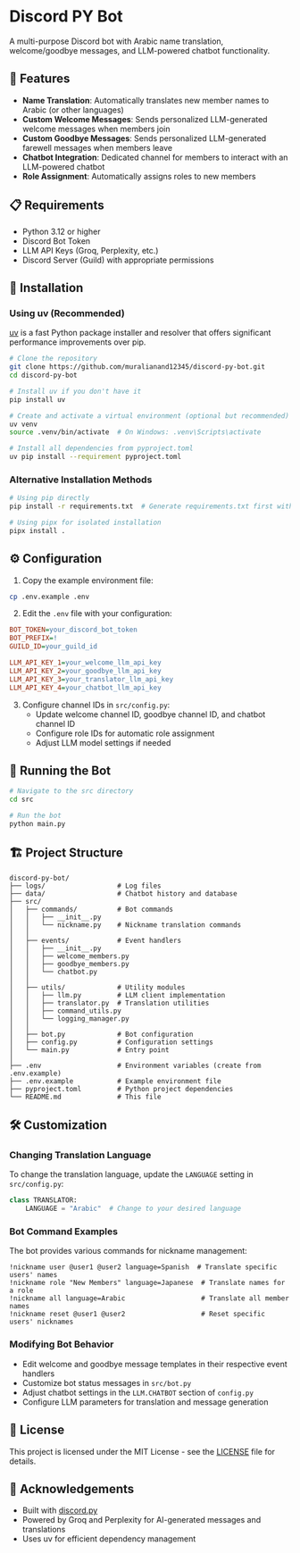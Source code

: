 # Discord PY Bot

A multi-purpose Discord bot with Arabic name translation, welcome/goodbye messages, and LLM-powered chatbot functionality.

## 🌟 Features

- **Name Translation**: Automatically translates new member names to Arabic (or other languages)
- **Custom Welcome Messages**: Sends personalized LLM-generated welcome messages when members join
- **Custom Goodbye Messages**: Sends personalized LLM-generated farewell messages when members leave
- **Chatbot Integration**: Dedicated channel for members to interact with an LLM-powered chatbot
- **Role Assignment**: Automatically assigns roles to new members

## 📋 Requirements

- Python 3.12 or higher
- Discord Bot Token
- LLM API Keys (Groq, Perplexity, etc.)
- Discord Server (Guild) with appropriate permissions

## 🔧 Installation

### Using uv (Recommended)

[uv](https://github.com/astral-sh/uv) is a fast Python package installer and resolver that offers significant performance improvements over pip.

```bash
# Clone the repository
git clone https://github.com/muralianand12345/discord-py-bot.git
cd discord-py-bot

# Install uv if you don't have it
pip install uv

# Create and activate a virtual environment (optional but recommended)
uv venv
source .venv/bin/activate  # On Windows: .venv\Scripts\activate

# Install all dependencies from pyproject.toml
uv pip install --requirement pyproject.toml
```

### Alternative Installation Methods

```bash
# Using pip directly
pip install -r requirements.txt  # Generate requirements.txt first with: uv pip freeze > requirements.txt

# Using pipx for isolated installation
pipx install .
```

## ⚙️ Configuration

1. Copy the example environment file:

```bash
cp .env.example .env
```

2. Edit the `.env` file with your configuration:

```ini
BOT_TOKEN=your_discord_bot_token
BOT_PREFIX=!
GUILD_ID=your_guild_id

LLM_API_KEY_1=your_welcome_llm_api_key
LLM_API_KEY_2=your_goodbye_llm_api_key
LLM_API_KEY_3=your_translator_llm_api_key
LLM_API_KEY_4=your_chatbot_llm_api_key
```

3. Configure channel IDs in `src/config.py`:
   - Update welcome channel ID, goodbye channel ID, and chatbot channel ID
   - Configure role IDs for automatic role assignment
   - Adjust LLM model settings if needed

## 🚀 Running the Bot

```bash
# Navigate to the src directory
cd src

# Run the bot
python main.py
```

## 🏗️ Project Structure

```
discord-py-bot/
├── logs/                  # Log files
├── data/                  # Chatbot history and database
├── src/
│   ├── commands/          # Bot commands
│   │   ├── __init__.py
│   │   └── nickname.py    # Nickname translation commands
│   │
│   ├── events/            # Event handlers
│   │   ├── __init__.py
│   │   ├── welcome_members.py
│   │   ├── goodbye_members.py
│   │   └── chatbot.py
│   │
│   ├── utils/             # Utility modules
│   │   ├── llm.py         # LLM client implementation
│   │   ├── translator.py  # Translation utilities
│   │   ├── command_utils.py
│   │   └── logging_manager.py
│   │
│   ├── bot.py             # Bot configuration
│   ├── config.py          # Configuration settings
│   └── main.py            # Entry point
│
├── .env                   # Environment variables (create from .env.example)
├── .env.example           # Example environment file
├── pyproject.toml         # Python project dependencies
└── README.md              # This file
```

## 🛠️ Customization

### Changing Translation Language

To change the translation language, update the `LANGUAGE` setting in `src/config.py`:

```python
class TRANSLATOR:
    LANGUAGE = "Arabic"  # Change to your desired language
```

### Bot Command Examples

The bot provides various commands for nickname management:

```
!nickname user @user1 @user2 language=Spanish  # Translate specific users' names
!nickname role "New Members" language=Japanese  # Translate names for a role
!nickname all language=Arabic                   # Translate all member names
!nickname reset @user1 @user2                   # Reset specific users' nicknames
```

### Modifying Bot Behavior

- Edit welcome and goodbye message templates in their respective event handlers
- Customize bot status messages in `src/bot.py`
- Adjust chatbot settings in the `LLM.CHATBOT` section of `config.py`
- Configure LLM parameters for translation and message generation

## 📝 License

This project is licensed under the MIT License - see the [LICENSE](LICENSE) file for details.

## 🙏 Acknowledgements

- Built with [discord.py](https://github.com/Rapptz/discord.py)
- Powered by Groq and Perplexity for AI-generated messages and translations
- Uses uv for efficient dependency management
